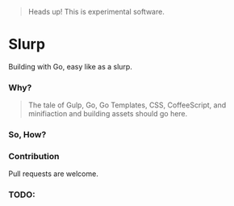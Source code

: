 > Heads up! This is experimental software.

# Slurp 
Building with Go, easy like as a slurp.



### Why?
> The tale of Gulp, Go, Go Templates, CSS, CoffeeScript, and minifiaction and building assets should go here.


### So, How?



### Contribution

Pull requests are welcome.


### TODO:
